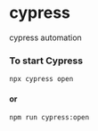 # cypress
cypress automation

### To start Cypress
`npx cypress open`
#### or 
`npm run cypress:open`